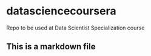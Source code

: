 # datasciencecoursera
Repo to be used at Data Scientist Specialization course
## This is a markdown file
